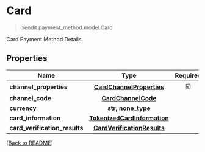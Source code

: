 # Card
> xendit.payment_method.model.Card

Card Payment Method Details

## Properties
| Name | Type | Required | Description | Examples |
|------------|:-------------:|:-------------:|-------------|:-------------:|
| **channel_properties** | [**CardChannelProperties**](CardChannelProperties.md) | ☑️ |  |  | |
| **channel_code** | [**CardChannelCode**](CardChannelCode.md) | |   |  |
| **currency** | **str, none_type** | |   |  |
| **card_information** | [**TokenizedCardInformation**](TokenizedCardInformation.md) | |   |  |
| **card_verification_results** | [**CardVerificationResults**](CardVerificationResults.md) | |   |  |


[[Back to README]](../../README.md)


